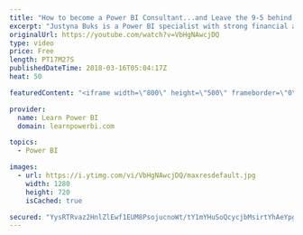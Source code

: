 ```yaml
---
title: "How to become a Power BI Consultant...and Leave the 9-5 behind feat. Justyna Buks"
excerpt: "Justyna Buks is a Power BI specialist with strong financial and accounting background.  👉 Connect with Justyna Buks at http://www.linkedin.com/in/JustynaBuks 👉 Join the LearnPowerBI Family: https://web.learnpowerbi.com/waitlist-invite/ Justyna has over 9 years of experience in audit, finance and accounting"
originalUrl: https://youtube.com/watch?v=VbHgNAwcjDQ
type: video
price: Free
length: PT17M27S
publishedDateTime: 2018-03-16T05:04:17Z
heat: 50

featuredContent: "<iframe width=\"800\" height=\"500\" frameborder=\"0\" src=\"https://www.youtube.com/embed/VbHgNAwcjDQ\" allow=\"accelerometer; autoplay; encrypted-media; gyroscope; picture-in-picture\" allowfullscreen></iframe>"

provider:
  name: Learn Power BI
  domain: learnpowerbi.com

topics:
  - Power BI

images:
  - url: https://i.ytimg.com/vi/VbHgNAwcjDQ/maxresdefault.jpg
    width: 1280
    height: 720
    isCached: true

secured: "YysRTRvaz2HnlZlEwf1EUM8PsojucnoWt/tY1mYHuSoQcycjbMsirtYhAeYpg4bV+uFPtLUO4yhWc0/j/3bWITRMz12P4boVAPRVmrlshop3gP9oUk3iIQ8Dpt0WIFoBr6lKRCV+M+nuo9LgMg9+J4nvqOtsHNAQSvPaHa1RcF32/qwgkd0mRmvjMPz6Zb/oZjBQFsI7d0qH9q+9rcjng/7cjQUROWQ6y9JQsoFTxweKXjz6SkavJQpS1S31OeDNmXjBad7MfNTsOBke6dHIa0q6JO3Yk+TKwkipUtnteDhkDqrqQXEhpZpMD9JKzdGm7tuprDll+sGMNyUJnYiSxB0+wcLCorvP6M4vUXdmm/U2RIV4KZ8btE/TGzX3wHMnawoaBbh2XKjF1EWyVqLlS4AEJU4Db0lJ4Rqqq7zPdEY=;oiqLE3IQ1xXH+YsaX7Pc8Q=="
---
```


